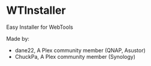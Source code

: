 # WTInstaller
Easy Installer for WebTools

Made by:

* dane22, A Plex community member  (QNAP, Asustor)
* ChuckPa, A Plex community member (Synology)
